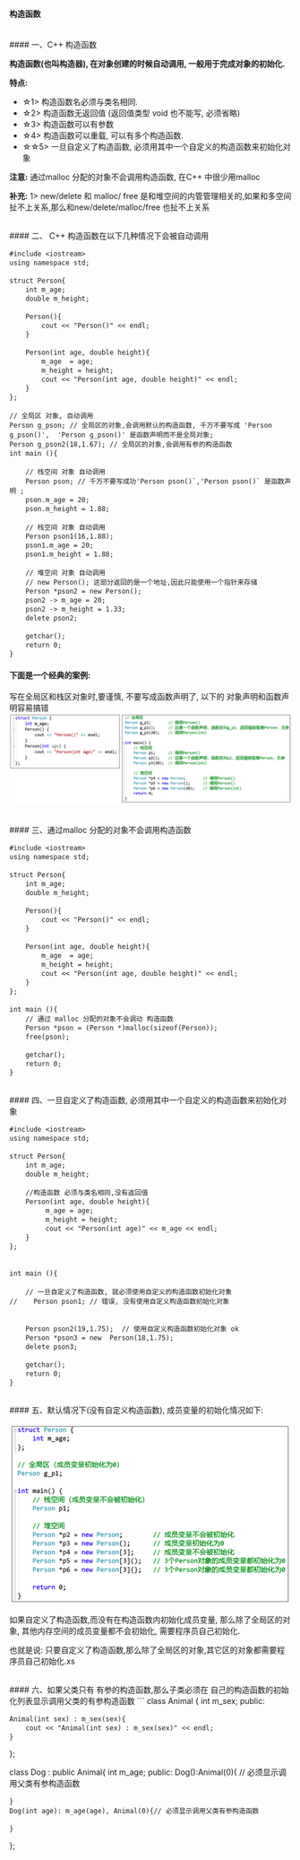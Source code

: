 #### 构造函数





<br>
#### 一、C++ 构造函数


**构造函数(也叫构造器), 在对象创建的时候自动调用, 一般用于完成对象的初始化.**

**特点:**
- ☆1> 构造函数名必须与类名相同.
- ☆2> 构造函数无返回值 (返回值类型 void 也不能写, 必须省略)
- ☆3> 构造函数可以有参数
- ☆4> 构造函数可以重载, 可以有多个构造函数.
- ☆☆5> 一旦自定义了构造函数, 必须用其中一个自定义的构造函数来初始化对象

**注意:**
通过malloc 分配的对象不会调用构造函数, 在C++ 中很少用malloc


**补充:**
1> new/delete 和 malloc/ free 是和堆空间的内管管理相关的,如果和多空间扯不上关系,那么和new/delete/malloc/free 也扯不上关系



<br>
#### 二、 C++ 构造函数在以下几种情况下会被自动调用

```
#include <iostream>
using namespace std;

struct Person{
    int m_age;
    double m_height;
    
    Person(){
        cout << "Person()" << endl;
    }
    
    Person(int age, double height){
        m_age  = age;
        m_height = height;
        cout << "Person(int age, double height)" << endl;
    }
};

// 全局区 对象, 自动调用
Person g_pson; // 全局区的对象,会调用默认的构造函数, 千万不要写成 'Person g_pson()',  'Person g_pson()' 是函数声明而不是全局对象;
Person g_pson2(18,1.67); // 全局区的对象,会调用有参的构造函数
int main (){

    // 栈空间 对象 自动调用
    Person pson; // 千万不要写成功'Person pson()`,'Person pson()` 是函数声明 ;
    pson.m_age = 20;
    pson.m_height = 1.88;
    
    // 栈空间 对象 自动调用
    Person pson1(16,1.88);
    pson1.m_age = 20;
    pson1.m_height = 1.88;

    // 堆空间 对象 自动调用
    // new Person(); 这部分返回的是一个地址,因此只能使用一个指针来存储
    Person *pson2 = new Person();
    pson2 -> m_age = 20;
    pson2 -> m_height = 1.33;
    delete pson2;

    getchar();
    return 0;
}
```


#### 下面是一个经典的案例:

写在全局区和栈区对象时,要谨慎, 不要写成函数声明了, 以下的 对象声明和函数声明容易搞错
![](/assets/Snip20190118_3.png)






<br>
#### 三、通过malloc 分配的对象不会调用构造函数

```
#include <iostream>
using namespace std;

struct Person{
    int m_age;
    double m_height;
    
    Person(){
        cout << "Person()" << endl;
    }
    
    Person(int age, double height){
        m_age  = age;
        m_height = height;
        cout << "Person(int age, double height)" << endl;
    }
}; 

int main (){
    // 通过 malloc 分配的对象不会调动 构造函数
    Person *pson = (Person *)malloc(sizeof(Person));  
    free(pson);
    
    getchar();
    return 0;
}
```


<br>
#### 四、一旦自定义了构造函数, 必须用其中一个自定义的构造函数来初始化对象

```
#include <iostream>
using namespace std;

struct Person{
    int m_age;
    double m_height;
    
    //构造函数 必须与类名相同,没有返回值  
    Person(int age, double height){
         m_age = age;
         m_height = height;
         cout << "Person(int age)" << m_age << endl;
    }
};


int main (){
    
    // 一旦自定义了构造函数, 就必须使用自定义的构造函数初始化对象
//    Person pson1; // 错误, 没有使用自定义构造函数初始化对象
    
    
    Person pson2(19,1.75);  // 使用自定义构造函数初始化对象 ok
    Person *pson3 = new  Person(18,1.75);
    delete pson3;
    
    getchar();
    return 0;
}
```




<br>
#### 五、默认情况下(没有自定义构造函数), 成员变量的初始化情况如下:

![](/assets/Snip20190118_4.png)

如果自定义了构造函数,而没有在构造函数内初始化成员变量, 那么除了全局区的对象, 其他内存空间的成员变量都不会初始化, 需要程序员自己初始化.

也就是说: 只要自定义了构造函数,那么除了全局区的对象,其它区的对象都需要程序员自己初始化.xs







<br>
#### 六、如果父类只有 有参的构造函数,那么子类必须在 自己的构造函数的初始化列表显示调用父类的有参构造函数
```
class Animal {
    int m_sex;
public:
    
    Animal(int sex) : m_sex(sex){
        cout << "Animal(int sex) : m_sex(sex)" << endl;
    }
};

class Dog : public Animal{
    int m_age;
public:
    Dog():Animal(0){ // 必须显示调用父类有参构造函数
        
    }
    Dog(int age): m_age(age), Animal(0){// 必须显示调用父类有参构造函数
        
    }
   
};
```




